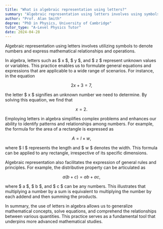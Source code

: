 ```yaml
---
title: "What is algebraic representation using letters?"
summary: "Algebraic representation using letters involves using symbols to represent numbers and express mathematical relationships and operations."
author: "Prof. Alan Smith"
degree: "PhD in Physics, University of Cambridge"
tutor_type: "A-Level Physics Tutor"
date: 2024-04-28
---
```


Algebraic representation using letters involves utilizing symbols to denote numbers and express mathematical relationships and operations.

In algebra, letters such as $ x $, $ y $, and $ z $ represent unknown values or variables. This practice enables us to formulate general equations and expressions that are applicable to a wide range of scenarios. For instance, in the equation 

$$ 
2x + 3 = 7, 
$$ 

the letter $ x $ signifies an unknown number we need to determine. By solving this equation, we find that 

$$ 
x = 2.
$$ 

Employing letters in algebra simplifies complex problems and enhances our ability to identify patterns and relationships among numbers. For example, the formula for the area of a rectangle is expressed as 

$$ 
A = l \times w, 
$$ 

where $ l $ represents the length and $ w $ denotes the width. This formula can be applied to any rectangle, irrespective of its specific dimensions.

Algebraic representation also facilitates the expression of general rules and principles. For example, the distributive property can be articulated as 

$$ 
a(b + c) = ab + ac, 
$$ 

where $ a $, $ b $, and $ c $ can be any numbers. This illustrates that multiplying a number by a sum is equivalent to multiplying the number by each addend and then summing the products.

In summary, the use of letters in algebra allows us to generalize mathematical concepts, solve equations, and comprehend the relationships between various quantities. This practice serves as a fundamental tool that underpins more advanced mathematical studies.
    